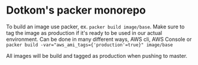 # Dotkom's packer monorepo

To build an image use packer, ex. ```packer build image/base```.
Make sure to tag the image as production if it's ready to be used in our actual environment. Can be done in many different ways,
AWS cli, AWS Console or ```packer build -var="aws_ami_tags={'production'=true}" image/base```

All images will be build and tagged as production when pushing to master. 
